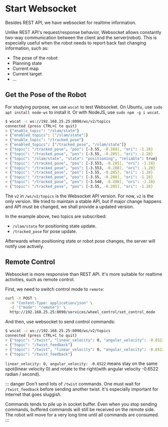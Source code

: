 # Start Websocket

Besides REST API, we have websocket for realtime information.

Unlike REST API's request/response behavior, Websocket allows constantly two-way communication between the client and the server(robot).
This is especially useful when the robot needs to report back fast changing information, such as:

- The pose of the robot
- Planning state
- Current map
- Current target
- ...

## Get the Pose of the Robot

For studying purpose, we use `wscat` to test Websocket.
On Ubuntu, use `sudo apt install node-ws` to install it. Or with NodeJS, use `sudo npm -g i wscat`.

```bash
$ wscat -c ws://192.168.25.25:8090/ws/v2/topics
connected (press CTRL+C to quit)
> {"enable_topic": "/slam/state"}
< {"enabled_topics": ["/slam/state"]}
> {"enable_topic": "/tracked_pose"}
< {"enabled_topics": ["/tracked_pose", "/slam/state"]}
< {"topic": "/tracked_pose", "pos": [-3.55, -0.288], "ori": -1.28}
< {"topic": "/tracked_pose", "pos": [-3.55, -0.285], "ori": -1.28}
< {"topic": "/slam/state", "state": "positioning", "reliable": true}
< {"topic": "/tracked_pose", "pos": [-3.553, -0.285], "ori": -1.28}
< {"topic": "/tracked_pose", "pos": [-3.553, -0.288], "ori": -1.28}
< {"topic": "/tracked_pose", "pos": [-3.55, -0.285], "ori": -1.28}
< {"topic": "/tracked_pose", "pos": [-3.55, -0.288], "ori": -1.28}
< {"topic": "/tracked_pose", "pos": [-3.548, -0.288], "ori": -1.28}
< {"topic": "/tracked_pose", "pos": [-3.55, -0.285], "ori": -1.28}
```

The `v2` in `/ws/v2/topics` is the Websocket API version.
For now, `v2` is the only version. We tried to maintain a stable API, but if major change happens and API must be changed,
we shall provide a updated version.

In the example above, two topics are subscribed:

- `/slam/state` for positioning state update.
- `/tracked_pose` for pose update.

Afterwards when positioning state or robot pose changes, the server will notify use actively.

## Remote Control

Websocket is more responsive than REST API. It's more suitable for realtime activities, such as remote control.

First, we need to switch control mode to `remote`:

```bash
curl -X POST \
  -H "Content-Type: application/json" \
  -d '{"mode": "remote"}' \
  http://192.168.25.25:8090/services/wheel_control/set_control_mode
```

And then, use websocket to send control commands:

```bash
$ wscat -c ws://192.168.25.25:8090/ws/v2/topics
connected (press CTRL+C to quit)
> {"topic": "/twist", "linear_velocity": 0, "angular_velocity": -0.6522}
< {"topic": "/twist_feedback"}
> {"topic": "/twist", "linear_velocity": 0, "angular_velocity": -0.6522}
< {"topic": "/twist_feedback"}
```

`linear_velocity: 0, angular_velocity: -0.6522` means stay on the same spot(linear velocity 0) and rotate to the right(with angular velocity -0.6522 radian / second).

::: danger
Don't send lots of `/twist` commands. One must wait for `/twist_feedback` before sending another twist.
It's especially important for Internet that goes sluggish.

Commands tends to pile up in socket buffer.
Even when you stop sending commands, buffered commands will still be received on the remote side.
The robot will move for a very long time until all commands are consumed.
:::
